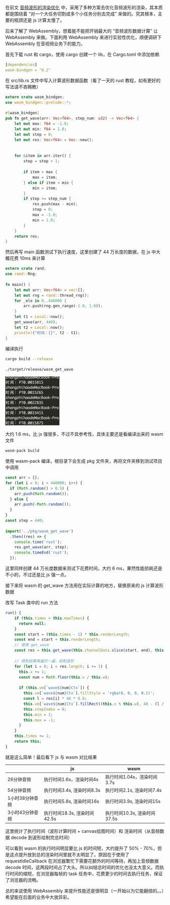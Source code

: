 在前文 [音频波形的渲染优化](/article/音频波形的渲染优化/) 中，采用了多种方案去优化音频波形的渲染，其本质都是围绕着 “对一个大任务切割成多个小任务分别去完成” 来做的。究其根本，主要的瓶颈还是 js 计算太慢了。

后来了解了 WebAssembly，想着能不能把开销最大的 “音频波形数据计算” 让 WebAssembly 来做。下面利用 WebAssembly 来进行实验性优化，顺便调研下 WebAssembly 在音视频业务下的能力。

首先下载 rust 和 cargo，使用 cargo 创建一个 lib，在 Cargo.toml 中添加依赖

```yaml
[dependencies]
wasm-bindgen = "0.2"
```

在 src/lib.rs 文件中写入计算波形数据函数（看了一天的 rust 教程，如有更好的写法请不吝赐教）

```rust
extern crate wasm_bindgen;
use wasm_bindgen::prelude::*;

#[wasm_bindgen]
pub fn get_wave(arr: Vec<f64>, step_num: u32) -> Vec<f64> {
    let mut max: f64 = -1.0;
    let mut min: f64 = 1.0;
    let mut step = 0;
    let mut res: Vec<f64> = Vec::new();


    for &item in arr.iter() {
        step = step + 1;

        if item > max {
            max = item;
        } else if item < min {
            min = item;
        }
        if step >= step_num {
            res.push(max - min);
            step = 0;
            max = -1.0;
            min = 1.0;
        }
    }
    return res;
}
```

然后再写 main 函数测试下执行速度，这里创建了 44 万长度的数据，在 js 中大概花费 10ms 来计算

```rust
extern crate rand;
use rand::Rng;

fn main() {
    let mut arr: Vec<f64> = vec![];
    let mut rng = rand::thread_rng();
    for _ele in 0..440000 {
        arr.push(rng.gen_range(-1.0, 1.0));
    }
    let t1 = Local::now();
    get_wave(arr, 440);
    let t2 = Local::now();
    println!("时间：{}", t2 - t1);
}
```

编译执行
```bash
cargo build --release

./target/release/wasm_get_wave
```

![image.png](./images/1.png)

大约 1.6 ms，比 js 强很多，不过不具参考性，具体主要还是看编译出来的 wasm 文件

```bash
wasm-pack build
```

使用 wasm-pack 编译，根目录下会生成 pkg 文件夹，再将文件夹移到测试项目中调用

```javascript
const arr = [];
for (let i = 0; i < 440000; i++) {
  if (Math.random() > 0.5) {
    arr.push(Math.random());
  } else {
    arr.push(-Math.random());
  }
}
const step = 440;

import('../pkg/wasm_get_wave')
  .then((res) => {
    console.time('rust');
    res.get_wave(arr, step);
    console.timeEnd('rust');
  });
```

这里同样创建 44 万长度数据来测试下花费时间，大约 6 ms，果然性能损耗还是不小的，不过还是比 js 强一点。

接下来将 wasm 的 get_wave 方法用在实际计算的地方，替换原来的 js 计算波形数据

改写 Task 类中的 run 方法
```javascript
run() {
    if (this.times > this.maxTimes) {
      return null;
    }
    const start = (this.times - 1) * this.renderLength;
    const end = start + this.renderLength;
  	// 使用 get_wave
    const res = this.get_wave(this.channelData.slice(start, end), this.step);
  
  	// 得到结果再遍历一遍，绘制波形
    for (let i = 0; i < res.length; i += 1) {
      this.x += 1;
      const num = Math.floor(this.x / this.w);

      if (this.vm[`wave${num}Ctx`]) {
        this.vm[`wave${num}Ctx`].fillStyle = 'rgba(0, 0, 0, 0.1)';
        const l = res[i] * 40 * 0.8;
        this.vm[`wave${num}Ctx`].fillRect((this.x % this.w), 40 - (l / 2), 1, Math.max(1, l));
        this.stepIndex = 0;
        this.min = 1;
        this.max = -1;
      }
    }
    this.times += 1;
    return this;
}
```

就是这么简单！最后看下 js 与 wasm 对比结果

|  | js | wasm |
| --- | --- | --- |
| 26分钟音频 | 执行时间1.6s，渲染时间4s | 执行时间1.04s，渲染时间3.7s |
| 54分钟音频 | 执行时间3.4s, 渲染时间8.3s | 执行时间2.1s, 渲染时间7.4s |
| 1小时38分钟音频 | 执行时间5.8s, 渲染时间16s | 执行时间3.9s, 渲染时间15s |
| 3小时43分钟音频 | 执行时间18.3s, 渲染时间42.5s | 执行时间10.3s, 渲染时间37.5s |


这里统计了执行时间（波形计算时间 + canvas绘图时间）和 渲染时间（从音频数据 decode 到波形绘制完总时间）

可以看到 wasm 的执行时间明显要比 js 的时间短，大约提升了 50% - 70%，但是这点提升放到总的渲染时间里就不太明显了。原因在于使用了 requestIdleCallback 在浏览器繁忙下需要花额外的时间等待，再加上音频数据 decode 时间，这两段时间占了大头。所以纠结总时间的优化也没太大意义。而执行时间的缩短，在浏览器每帧的 task 任务中，花费更少的时间去执行任务，保证了浏览器的流畅。

总的来说使用 WebAssembly 来提升性能还是很明显（一开始以为它能翻倍的。。）希望能在后面的业务中大放异彩。
